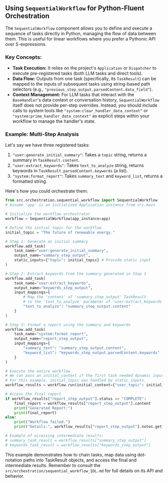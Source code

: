 ## Using `SequentialWorkflow` for Python-Fluent Orchestration

The `SequentialWorkflow` component allows you to define and execute a sequence of tasks directly in Python, managing the flow of data between them. This is useful for linear workflows where you prefer a Pythonic API over S-expressions.

### Key Concepts:

*   **Task Execution:** It relies on the project's `Application` or `Dispatcher` to execute pre-registered tasks (both LLM tasks and direct tools).
*   **Data Flow:** Outputs from one task (specifically, its `TaskResult`) can be mapped to the inputs of subsequent tasks using string-based path selectors (e.g., `"previous_step_output.parsedContent.data_field"`).
*   **Context Management:** For LLM tasks that interact with the `BaseHandler`'s data context or conversation history, `SequentialWorkflow` itself does not provide per-step overrides. Instead, you should include calls to system tools like `"system:clear_handler_data_context"` or `"system:prime_handler_data_context"` as explicit steps within your workflow to manage the handler's state.

### Example: Multi-Step Analysis

Let's say we have three registered tasks:
1.  `"user:generate_initial_summary"`: Takes a `topic` string, returns a summary in `TaskResult.content`.
2.  `"user:extract_keywords"`: Takes `text_to_analyze` string, returns keywords in `TaskResult.parsedContent.keywords` (a list).
3.  `"system:format_report"`: Takes `summary_text` and `keyword_list`, returns a formatted string.

Here's how you could orchestrate them:

```python
from src.orchestration.sequential_workflow import SequentialWorkflow
# Assume 'app' is an initialized Application instance from src.main

# Initialize the workflow orchestrator
workflow = SequentialWorkflow(app_instance=app)

# Define the initial topic for the workflow
initial_topic = "The future of renewable energy."

# Step 1: Generate an initial summary
workflow.add_task(
    task_name="user:generate_initial_summary",
    output_name="summary_step_output",
    static_inputs={"topic": initial_topic} # Provide static input
)

# Step 2: Extract keywords from the summary generated in Step 1
workflow.add_task(
    task_name="user:extract_keywords",
    output_name="keywords_step_output",
    input_mappings={
        # Map the 'content' of 'summary_step_output' TaskResult
        # to the 'text_to_analyze' parameter of 'user:extract_keywords'
        "text_to_analyze": "summary_step_output.content"
    }
)

# Step 3: Format a report using the summary and keywords
workflow.add_task(
    task_name="system:format_report",
    output_name="report_step_output",
    input_mappings={
        "summary_text": "summary_step_output.content",
        "keyword_list": "keywords_step_output.parsedContent.keywords"
    }
)

# Execute the entire workflow
# We can pass an initial_context if the first task needed dynamic inputs from it.
# For this example, initial_topic was handled by static_inputs.
workflow_results = workflow.run(initial_context={"user_topic": initial_topic})

# Access the final report
if workflow_results["report_step_output"].status == "COMPLETE":
    final_report = workflow_results["report_step_output"].content
    print("Generated Report:")
    print(final_report)
else:
    print("Workflow failed.")
    print("Details:", workflow_results["report_step_output"].notes.get("error"))

# Example of accessing intermediate results:
# summary_task_result = workflow_results["summary_step_output"]
# keywords_task_result = workflow_results["keywords_step_output"]
```
This example demonstrates how to chain tasks, map data using dot-notation paths into TaskResult objects, and access the final and intermediate results. Remember to consult the `src/orchestration/sequential_workflow_IDL.md` for full details on its API and behavior.
